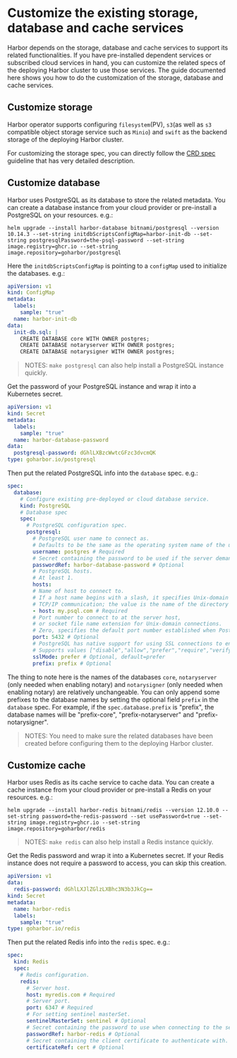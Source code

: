 # Customize the existing storage, database and cache services

Harbor depends on the storage, database and cache services to support its related functionalities. If you have pre-installed dependent services or subscribed cloud services in hand, you can customize the related specs of the deploying Harbor cluster to use those services. The guide documented here shows you how to do the customization of the storage, database and cache services.

## Customize storage

Harbor operator supports configuring `filesystem`(PV), `s3`(as well as `s3` compatible object storage service such as `Minio`) and `swift` as the backend storage of the deploying Harbor cluster.

For customizing the storage spec, you can directly follow the [CRD spec](../CRD/custom-resource-definition.md#storage-related-fields) guideline that has very detailed description.

## Customize database

Harbor uses PostgreSQL as its database to store the related metadata. You can create a database instance from your cloud provider or pre-install a PostgreSQL on your resources. e.g.:

```shell
helm upgrade --install harbor-database bitnami/postgresql --version 10.14.3 --set-string initdbScriptsConfigMap=harbor-init-db --set-string postgresqlPassword=the-psql-password --set-string image.registry=ghcr.io --set-string image.repository=goharbor/postgresql
```

Here the `initdbScriptsConfigMap` is pointing to a `configMap` used to initialize the databases. e.g.:

```yaml
apiVersion: v1
kind: ConfigMap
metadata:
  labels:
    sample: "true"
  name: harbor-init-db
data:
  init-db.sql: |
    CREATE DATABASE core WITH OWNER postgres;
    CREATE DATABASE notaryserver WITH OWNER postgres;
    CREATE DATABASE notarysigner WITH OWNER postgres;
```

>NOTES: `make postgresql` can also help install a PostgreSQL instance quickly.

Get the password of your PostgreSQL instance and wrap it into a Kubernetes secret.

```yaml
apiVersion: v1
kind: Secret
metadata:
  labels:
    sample: "true"
  name: harbor-database-password
data:
  postgresql-password: dGhlLXBzcWwtcGFzc3dvcmQK
type: goharbor.io/postgresql
```

Then put the related PostgreSQL info into the `database` spec. e.g.:

```yaml
spec:
  database:
    # Configure existing pre-deployed or cloud database service.
    kind: PostgreSQL
    # Database spec
    spec:
      # PostgreSQL configuration spec.
      postgresql:
        # PostgreSQL user name to connect as.
        # Defaults to be the same as the operating system name of the user running the application.
        username: postgres # Required
        # Secret containing the password to be used if the server demands password authentication.
        passwordRef: harbor-database-password # Optional
        # PostgreSQL hosts.
        # At least 1.
        hosts:
        # Name of host to connect to.
        # If a host name begins with a slash, it specifies Unix-domain communication rather than
        # TCP/IP communication; the value is the name of the directory in which the socket file is stored.
        - host: my.psql.com # Required
        # Port number to connect to at the server host,
        # or socket file name extension for Unix-domain connections.
        # Zero, specifies the default port number established when PostgreSQL was built.
        port: 5432 # Optional
        # PostgreSQL has native support for using SSL connections to encrypt client/server communications for increased security.
        # Supports values ["disable","allow","prefer","require","verify-ca","verify-full"].
        sslMode: prefer # Optional, default=prefer
        prefix: prefix # Optional
```

The thing to note here is the names of the databases `core`, `notaryserver` (only needed when enabling notary) and `notarysigner` (only needed when enabling notary) are relatively unchangeable. You can only append some prefixes to the database names by setting the optional field `prefix` in the `database` spec. For example, if the `spec.database.prefix` is "prefix", the database names will be "prefix-core", "prefix-notaryserver" and "prefix-notarysigner".

>NOTES: You need to make sure the related databases have been created before configuring them to the deploying Harbor cluster.

## Customize cache

Harbor uses Redis as its cache service to cache data. You can create a cache instance from your cloud provider or pre-install a Redis on your resources. e.g.:

```shell
helm upgrade --install harbor-redis bitnami/redis --version 12.10.0 --set-string password=the-redis-password --set usePassword=true --set-string image.registry=ghcr.io --set-string image.repository=goharbor/redis
```

>NOTES: `make redis` can also help install a Redis instance quickly.

Get the Redis password and wrap it into a Kubernetes secret. If your Redis instance does not require a password to access, you can skip this creation.

```yaml
apiVersion: v1
data:
  redis-password: dGhlLXJlZGlzLXBhc3N3b3JkCg==
kind: Secret
metadata:
  name: harbor-redis
  labels:
    sample: "true"
type: goharbor.io/redis
```

Then put the related Redis info into the `redis` spec. e.g.:

```yaml
spec:
  kind: Redis
  spec:
    # Redis configuration.
    redis:
      # Server host.
      host: myredis.com # Required
      # Server port.
      port: 6347 # Required
      # For setting sentinel masterSet.
      sentinelMasterSet: sentinel # Optional
      # Secret containing the password to use when connecting to the server.
      passwordRef: harbor-redis # Optional
      # Secret containing the client certificate to authenticate with.
      certificateRef: cert # Optional
```
